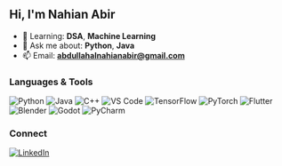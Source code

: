 ## Hi, I'm Nahian Abir

- 🌱 Learning: **DSA**, **Machine Learning**
- 💬 Ask me about: **Python**, **Java**
- 📫 Email: **abdullahalnahianabir@gmail.com**

### Languages & Tools
![Python](https://skillicons.dev/icons?i=python)
![Java](https://skillicons.dev/icons?i=java)
![C++](https://skillicons.dev/icons?i=cpp)
![VS Code](https://skillicons.dev/icons?i=vscode)
![TensorFlow](https://skillicons.dev/icons?i=tensorflow)
![PyTorch](https://skillicons.dev/icons?i=pytorch)
![Flutter](https://skillicons.dev/icons?i=flutter)
![Blender](https://skillicons.dev/icons?i=blender)
![Godot](https://skillicons.dev/icons?i=godot)
![PyCharm](https://skillicons.dev/icons?i=pycharm)

### Connect
[![LinkedIn](https://img.shields.io/badge/LinkedIn-alnahianabir-0077B5?style=flat&logo=linkedin)](https://www.linkedin.com/in/alnahianabir/)



<!-- Proudly created with GPRM ( https://gprm.itsvg.in ) -->
